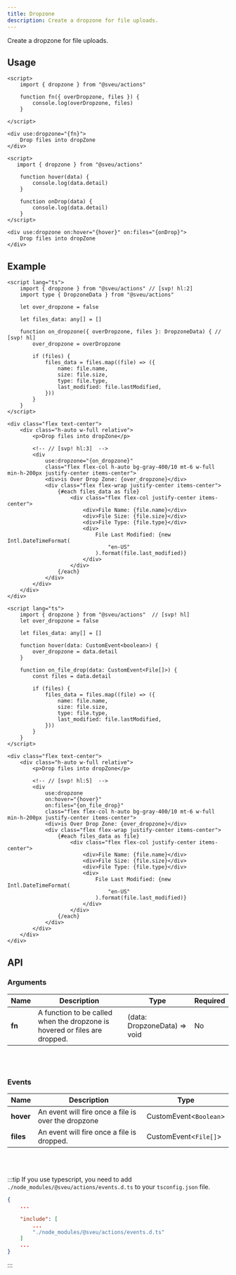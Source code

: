 ```yaml
---
title: Dropzone
description: Create a dropzone for file uploads.
---
```


<script>
    import Meta from "$components/meta.svelte"
</script>

<Meta />

Create a dropzone for file uploads.

## Usage

<Tabs activeName="Default">
  <TabPanel name="Default">

```svelte
<script>
    import { dropzone } from "@sveu/actions"

    function fn({ overDropzone, files }) {
        console.log(overDropzone, files)
    }

</script>

<div use:dropzone="{fn}">
    Drop files into dropZone
</div>
```

  </TabPanel>

  <TabPanel name="With Events">

```svelte
<script>
   import { dropzone } from "@sveu/actions"

    function hover(data) {
        console.log(data.detail)
    }

    function onDrop(data) {
        console.log(data.detail)
    }
</script>

<div use:dropzone on:hover="{hover}" on:files="{onDrop}">
    Drop files into dropZone
</div>
```

  </TabPanel>
</Tabs>

## Example

<Tabs activeName="Default">
  <TabPanel name="Default">

```svelte live ln
<script lang="ts">
    import { dropzone } from "@sveu/actions" // [svp! hl:2]
    import type { DropzoneData } from "@sveu/actions"

    let over_dropzone = false

    let files_data: any[] = []

    function on_dropzone({ overDropzone, files }: DropzoneData) { // [svp! hl]
        over_dropzone = overDropzone

        if (files) {
            files_data = files.map((file) => ({
                name: file.name,
                size: file.size,
                type: file.type,
                last_modified: file.lastModified,
            }))
        }
    }
</script>

<div class="flex text-center">
    <div class="h-auto w-full relative">
        <p>Drop files into dropZone</p>

        <!-- // [svp! hl:3]  -->
        <div
            use:dropzone="{on_dropzone}"
            class="flex flex-col h-auto bg-gray-400/10 mt-6 w-full min-h-200px justify-center items-center">
            <div>is Over Drop Zone: {over_dropzone}</div>
            <div class="flex flex-wrap justify-center items-center">
                {#each files_data as file}
                    <div class="flex flex-col justify-center items-center">
                        <div>File Name: {file.name}</div>
                        <div>File Size: {file.size}</div>
                        <div>File Type: {file.type}</div>
                        <div>
                            File Last Modified: {new Intl.DateTimeFormat(
                                "en-US"
                            ).format(file.last_modified)}
                        </div>
                    </div>
                {/each}
            </div>
        </div>
    </div>
</div>
```

  </TabPanel>

  <TabPanel name="With Events">

```svelte live ln
<script lang="ts">
    import { dropzone } from "@sveu/actions"  // [svp! hl]
    let over_dropzone = false

    let files_data: any[] = []

    function hover(data: CustomEvent<boolean>) {
        over_dropzone = data.detail
    }

    function on_file_drop(data: CustomEvent<File[]>) {
        const files = data.detail

        if (files) {
            files_data = files.map((file) => ({
                name: file.name,
                size: file.size,
                type: file.type,
                last_modified: file.lastModified,
            }))
        }
    }
</script>

<div class="flex text-center">
    <div class="h-auto w-full relative">
        <p>Drop files into dropZone</p> 
    
        <!-- // [svp! hl:5]  -->
        <div
            use:dropzone 
            on:hover="{hover}" 
            on:files="{on_file_drop}"
            class="flex flex-col h-auto bg-gray-400/10 mt-6 w-full min-h-200px justify-center items-center">
            <div>is Over Drop Zone: {over_dropzone}</div>
            <div class="flex flex-wrap justify-center items-center">
                {#each files_data as file}
                    <div class="flex flex-col justify-center items-center">
                        <div>File Name: {file.name}</div>
                        <div>File Size: {file.size}</div>
                        <div>File Type: {file.type}</div>
                        <div>
                            File Last Modified: {new Intl.DateTimeFormat(
                                "en-US"
                            ).format(file.last_modified)}
                        </div>
                    </div>
                {/each}
            </div>
        </div>
    </div>
</div>
```

  </TabPanel>

</Tabs>

## API

### Arguments

| Name                | Description                                  | Type                  | Required |
| ------------------- | -------------------------------------------- | --------------------- | -------- |
| **fn**              | A function to be called when the dropzone is hovered or files are dropped. | (data: DropzoneData) => void | No |

<br/>
<br/>

### Events

| Name                | Description                                         | Type                  |
| ------------------- | --------------------------------------------------- | --------------------- |
| **hover**           | An event will fire once a file is over the dropzone | CustomEvent<`Boolean`>|
| **files**           | An event will fire once a file is dropped.          | CustomEvent<`File[]`>   |

<br/>
<br/>

:::tip
If you use typescript, you need to add `./node_modules/@sveu/actions/events.d.ts` to your `tsconfig.json` file.

```json
{
    ...

    "include": [
        ...
        "./node_modules/@sveu/actions/events.d.ts"
    ]
    ...
}
```

:::
